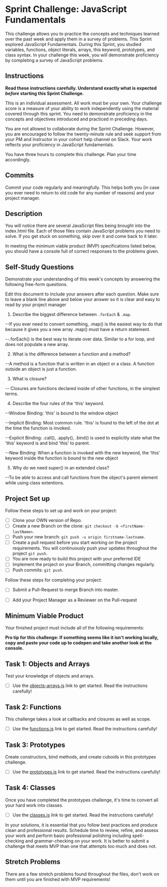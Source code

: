 # Sprint Challenge: JavaScript Fundamentals

This challenge allows you to practice the concepts and techniques learned over the past week and apply them in a survey of problems. This Sprint explored JavaScript Fundamentals. During this Sprint, you studied variables, functions, object literals, arrays, this keyword, prototypes, and class syntax. In your challenge this week, you will demonstrate proficiency by completing a survey of JavaScript problems.

## Instructions

**Read these instructions carefully. Understand exactly what is expected _before_ starting this Sprint Challenge.**

This is an individual assessment. All work must be your own. Your challenge score is a measure of your ability to work independently using the material covered through this sprint. You need to demonstrate proficiency in the concepts and objectives introduced and practiced in preceding days.

You are not allowed to collaborate during the Sprint Challenge. However, you are encouraged to follow the twenty-minute rule and seek support from your PM and Instructor in your cohort help channel on Slack. Your work reflects your proficiency in JavaScript fundamentals.

You have three hours to complete this challenge. Plan your time accordingly.

## Commits

Commit your code regularly and meaningfully. This helps both you (in case you ever need to return to old code for any number of reasons) and your project manager.

## Description

You will notice there are several JavaScript files being brought into the index.html file.  Each of those files contain JavaScript problems you need to solve.  If you get stuck on something, skip over it and come back to it later.

In meeting the minimum viable product (MVP) specifications listed below, you should have a console full of correct responses to the problems given.

## Self-Study Questions

Demonstrate your understanding of this week's concepts by answering the following free-form questions.

Edit this document to include your answers after each question. Make sure to leave a blank line above and below your answer so it is clear and easy to read by your project manager

1. Describe the biggest difference between `.forEach` & `.map`.

--If you ever need to convert something, .map() is the easiest way to do that because it gives you a new array .map() must have a return statement. 

--.forEach() is the best way to iterate over data. Similar to a for loop, and does not populate a new array.

2. What is the difference between a function and a method?

--A method is a function that is written in an object or a class. A function outside an object is just a function.

3. What is closure?

-- Closures are functions declared inside of other functions, in the simplest terms. 

4. Describe the four rules of the 'this' keyword.

--Window Binding: 'this' is bound to the window object

--Implicit Binding: Most common rule. 'this' is found to the left of the dot at the time the function is invoked.

--Explicit Binding: .call(), .apply(), .bind() is used to explicitly state what the 'this' keyword is and bind 'this' to parent.

--New Binding: When a function is invoked with the new keyword, the 'this' keyword inside the function is bound to the new object 

5. Why do we need super() in an extended class?

--To be able to access and call functions from the object's parent element while using class extentions. 

## Project Set up

Follow these steps to set up and work on your project:

- [ ] Clone your OWN version of Repo.
- [ ] Create a new Branch on the clone: `git checkout -b <firstName-lastName>`.
- [ ] Push your new branch: `git push -u origin firstname-lastname`.
- [ ] Create a pull request before you start working on the project requirements.  You will continuously push your updates throughout the project `git push`.
- [ ] You are now ready to build this project with your preferred IDE
- [ ] Implement the project on your Branch, committing changes regularly.
- [ ] Push commits: `git push`.

Follow these steps for completing your project:

- [ ] Submit a Pull-Request to merge <firstName-lastName> Branch into master.
- [ ] Add your Project Manager as a Reviewer on the Pull-request



## Minimum Viable Product

Your finished project must include all of the following requirements:

**Pro tip for this challenge: If something seems like it isn't working locally, copy and paste your code up to codepen and take another look at the console.**

## Task 1: Objects and Arrays
Test your knowledge of objects and arrays. 
* [ ] Use the [objects-arrays.js](challenges/objects-arrays.js) link to get started.  Read the instructions carefully!

## Task 2: Functions
This challenge takes a look at callbacks and closures as well as scope. 
* [ ] Use the [functions.js](challenges/functions.js) link to get started. Read the instructions carefully!

## Task 3: Prototypes
Create constructors, bind methods, and create cuboids in this prototypes challenge.
* [ ] Use the [prototypes.js](challenges/prototypes.js) link to get started. Read the instructions carefully!

## Task 4: Classes
Once you have completed the prototypes challenge, it's time to convert all your hard work into classes.
* [ ] Use the [classes.js](challenges/classes.js) link to get started. Read the instructions carefully!

In your solutions, it is essential that you follow best practices and produce clean and professional results. Schedule time to review, refine, and assess your work and perform basic professional polishing including spell-checking and grammar-checking on your work. It is better to submit a challenge that meets MVP than one that attempts too much and does not.

## Stretch Problems

There are a few stretch problems found throughout the files, don't work on them until you are finished with MVP requirements!

